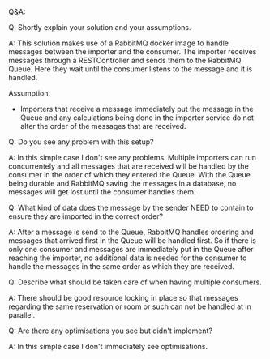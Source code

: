 Q&A:

Q: Shortly explain your solution and your assumptions.

A: This solution makes use of a RabbitMQ docker image to handle messages between the importer and the consumer.
The importer receives messages through a RESTController and sends them to the RabbitMQ Queue. 
Here they wait until the consumer listens to the message and it is handled. 

Assumption:
- Importers that receive a message immediately put the message in the Queue and any calculations being done in the importer service do not alter the order of the messages that 
are received.

Q: Do you see any problem with this setup?

A: In this simple case I don't see any problems. Multiple importers can run concurrentely and all messages that are received will be handled by the consumer in the order of which
they entered the Queue. With the Queue being durable and RabbitMQ saving the messages in a database, no messages will get lost until the consumer handles them.

Q: What kind of data does the message by the sender NEED to contain to ensure they are imported in the correct order?

A: After a message is send to the Queue, RabbitMQ handles ordering and messages that arrived first in the Queue will be handled first. So if there is only one consumer and 
messages are immediately put in the Queue after reaching the importer, no additional data is needed for the consumer to handle the messages in the same order as which they are 
received.

Q: Describe what should be taken care of when having multiple consumers.

A: There should be good resource locking in place so that messages regarding the same reservation or room or such can not be handled at in parallel.

Q: Are there any optimisations you see but didn't implement?

A: In this simple case I don't immediately see optimisations.
